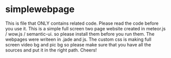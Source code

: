 # simplewebpage

This is file that ONLY contains related code. Please read the code before you use it. This is a simple full screen two page website created in meteor.js / wow.js / semantic-ui. so please install them before you run them. The webpages were writeen in .jade and js. The custom css is making full screen video bg and pic bg so please make sure that you have all the sources and put it in the right path. Cheers!

